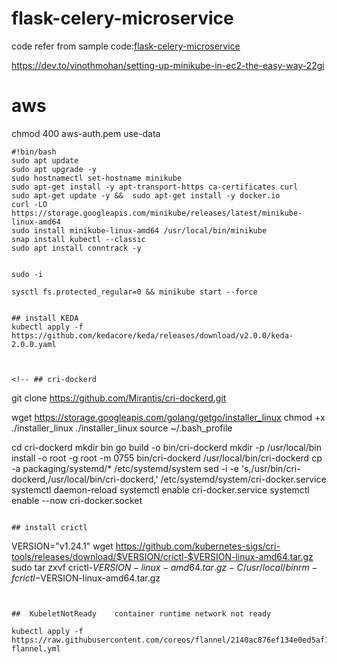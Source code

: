 # flask-celery-microservice
code refer from sample code:[flask-celery-microservice](https://github.com/yolossn/flask-celery-microservice)


https://dev.to/vinothmohan/setting-up-minikube-in-ec2-the-easy-way-22gi
# aws 

chmod 400 aws-auth.pem
use-data
```
#!bin/bash
sudo apt update
sudo apt upgrade -y
sudo hostnamectl set-hostname minikube
sudo apt-get install -y apt-transport-https ca-certificates curl
sudo apt-get update -y &&  sudo apt-get install -y docker.io
curl -LO https://storage.googleapis.com/minikube/releases/latest/minikube-linux-amd64
sudo install minikube-linux-amd64 /usr/local/bin/minikube
snap install kubectl --classic
sudo apt install conntrack -y
```


```

sudo -i

sysctl fs.protected_regular=0 && minikube start --force


## install KEDA
kubectl apply -f https://github.com/kedacore/keda/releases/download/v2.0.0/keda-2.0.0.yaml



<!-- ## cri-dockerd

```
git clone https://github.com/Mirantis/cri-dockerd.git

wget https://storage.googleapis.com/golang/getgo/installer_linux
chmod +x ./installer_linux
./installer_linux
source ~/.bash_profile

cd cri-dockerd
mkdir bin
go build -o bin/cri-dockerd
mkdir -p /usr/local/bin
install -o root -g root -m 0755 bin/cri-dockerd /usr/local/bin/cri-dockerd
cp -a packaging/systemd/* /etc/systemd/system
sed -i -e 's,/usr/bin/cri-dockerd,/usr/local/bin/cri-dockerd,' /etc/systemd/system/cri-docker.service
systemctl daemon-reload
systemctl enable cri-docker.service
systemctl enable --now cri-docker.socket
```

## install crictl

```
VERSION="v1.24.1"
wget https://github.com/kubernetes-sigs/cri-tools/releases/download/$VERSION/crictl-$VERSION-linux-amd64.tar.gz
sudo tar zxvf crictl-$VERSION-linux-amd64.tar.gz -C /usr/local/bin
rm -f crictl-$VERSION-linux-amd64.tar.gz
``` -->


##  KubeletNotReady    container runtime network not ready

kubectl apply -f https://raw.githubusercontent.com/coreos/flannel/2140ac876ef134e0ed5af15c65e414cf26827915/Documentation/kube-flannel.yml

